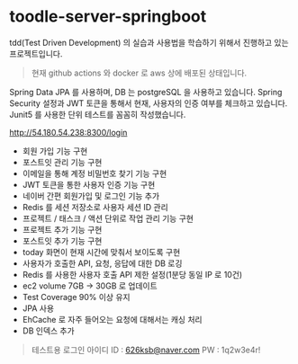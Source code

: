 # toodle-server-springboot

tdd(Test Driven Development) 의 실습과 사용법을 학습하기 위해서 진행하고 있는 프로젝트입니다.

> 현재 github actions 와 docker 로 aws 상에 배포된 상태입니다.

Spring Data JPA 를 사용하며, DB 는 postgreSQL 을 사용하고 있습니다.
Spring Security 설정과 JWT 토큰을 통해서 현재, 사용자의 인증 여부를 체크하고 있습니다.
Junit5 를 사용한 단위 테스트를 꼼꼼히 작성했습니다. 


http://54.180.54.238:8300/login

- 회원 가입 기능 구현
- 포스트잇 관리 기능 구현
- 이메일을 통해 계정 비밀번호 찾기 기능 구현
- JWT 토큰을 통한 사용자 인증 기능 구현
- 네이버 간편 회원가입 및 로그인 기능 추가
- Redis 를 세션 저장소로 사용자 세션 ID 관리
- 프로젝트 / 태스크 / 액션 단위로 작업 관리 기능 구현
- 프로젝트 추가 기능 구현
- 포스트잇 추가 기능 구현
- today 화면이 현재 시간에 맞춰서 보이도록 구현
- 사용자가 호출한 API, 요청, 응답에 대한 DB 로깅
- Redis 를 사용한 사용자 호출 API 제한 설정(1분당 동일 IP 로 10건)
- ec2 volume 7GB -> 30GB 로 업데이트
- Test Coverage 90% 이상 유지
- JPA 사용
- EhCache 로 자주 들어오는 요청에 대해서는 캐싱 처리
- DB 인덱스 추가


> 테스트용 로그인 아이디
> ID : 626ksb@naver.com
> PW : 1q2w3e4r!
